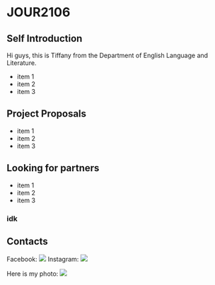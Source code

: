 # JOUR2106

## Self Introduction
Hi guys, this is Tiffany from the Department of English Language and Literature. 

* item 1
* item 2
* item 3

## Project Proposals

* item 1
* item 2
* item 3

## Looking for partners

* item 1
* item 2
* item 3

### idk

## Contacts
Facebook: ![](.https://cdn2.iconfinder.com/data/icons/colorful-guache-social-media-logos-1/155/social-media_facebook-512.png)
Instagram: ![](https://cdn2.iconfinder.com/data/icons/colorful-guache-social-media-logos-1/155/social-media_instagram-512.png)

Here is my photo:
![](https://www.google.com/images/branding/googlelogo/2x/googlelogo_color_272x92dp.png)
